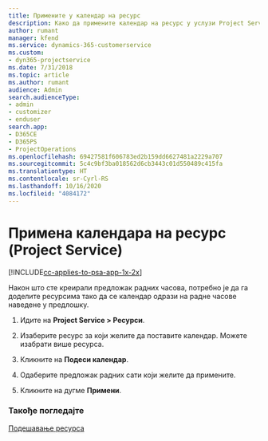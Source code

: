 ```yaml
---
title: Примените у календар на ресурс
description: Како да примените календар на ресурс у услузи Project Service
author: rumant
manager: kfend
ms.service: dynamics-365-customerservice
ms.custom:
- dyn365-projectservice
ms.date: 7/31/2018
ms.topic: article
ms.author: rumant
audience: Admin
search.audienceType:
- admin
- customizer
- enduser
search.app:
- D365CE
- D365PS
- ProjectOperations
ms.openlocfilehash: 69427581f606783ed2b159dd6627481a2229a707
ms.sourcegitcommit: 5c4c9bf3ba018562d6cb3443c01d550489c415fa
ms.translationtype: HT
ms.contentlocale: sr-Cyrl-RS
ms.lasthandoff: 10/16/2020
ms.locfileid: "4084172"
---
```

# <a name="apply-a-calendar-to-a-resource-project-service"></a>Примена календара на ресурс (Project Service)

[!INCLUDE[cc-applies-to-psa-app-1x-2x](../includes/cc-applies-to-psa-app-1x-2x.md)]

Након што сте креирали предложак радних часова, потребно је да га доделите ресурсима тако да се календар одрази на радне часове наведене у предлошку.  
  
1.  Идите на **Project Service > Ресурси**.  
  
2.  Изаберите ресурс за који желите да поставите календар. Можете изабрати више ресурса.  
  
3.  Кликните на **Подеси календар**.  
  
4.  Одаберите предложак радних сати који желите да примените.  
  
5.  Кликните на дугме **Примени**.  
  
### <a name="see-also"></a>Такође погледајте  
 [Подешавање ресурса](../psa/set-up-resources.md)
